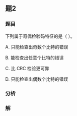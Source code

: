 ## 题2
### 题目
下列属于奇偶检验码特征的是（ ）。

A. 只能检查出奇数个比特的错误

B. 能检查出任意个比特的错误

C. 比 CRC 检验更可靠

D. 只能检查出偶数个比特的错误
### 分析

### 解